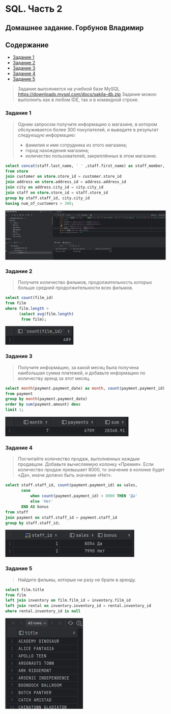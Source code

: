 # SQL. Часть 2
## Домашнее задание. Горбунов Владимир

## Содержание

- [Задание 1](#задание-1)
- [Задание 2](#задание-2)  
- [Задание 3](#задание-3)  
- [Задание 4](#задание-4)
- [Задание 5](#задание-5)  

>Задание выполняется на учебной базе MySQL https://downloads.mysql.com/docs/sakila-db.zip 
>Задание можно выполнить как в любом IDE, так и в командной строке.

### Задание 1

>Одним запросом получите информацию о магазине, в котором обслуживается более 300 покупателей, и выведите в результат следующую информацию: 
>- фамилия и имя сотрудника из этого магазина;
>- город нахождения магазина;
>- количество пользователей, закреплённых в этом магазине.
```sql
select concat(staff.last_name, ' ' ,staff.first_name) as staff_member, city.city as store_address,  count(customer_id) as num_of_customers
from store
join customer on store.store_id = customer.store_id
join address on store.address_id = address.address_id
join city on address.city_id = city.city_id
join staff on store.store_id = staff.store_id
group by staff.staff_id, city.city_id
having num_of_customers > 300;
```
<img src='./img/task1.jpg' width='600'>  


### Задание 2
>Получите количество фильмов, продолжительность которых больше средней продолжительности всех фильмов.
```sql
select count(film_id)
from film
where film.length >
      (select avg(film.length)
       from film);
```
![](./img/task2.jpg)

### Задание 3
>Получите информацию, за какой месяц была получена наибольшая сумма платежей, и добавьте информацию по количеству аренд за этот месяц.
```sql
select month(payment.payment_date) as month, count(payment.payment_id) as payments,  sum(payment.amount) as sum
from payment
group by month(payment.payment_date)
order by sum(payment.amount) desc
limit 1;
```
![](./img/task3.jpg)

### Задание 4
>Посчитайте количество продаж, выполненных каждым продавцом. Добавьте вычисляемую колонку «Премия». Если количество продаж превышает 8000, то значение в колонке будет «Да», иначе должно быть значение «Нет».
```sql
select staff.staff_id, count(payment.payment_id) as sales,
       case
           when count(payment.payment_id) > 8000 THEN 'Да'
           else 'Нет'
       END AS bonus
from staff
join payment on staff.staff_id = payment.staff_id
group by staff.staff_id;
```
![](./img/task4.jpg)

### Задание 5
>Найдите фильмы, которые ни разу не брали в аренду.
```sql
select film.title
from film
left join inventory on film.film_id = inventory.film_id
left join rental on inventory.inventory_id = rental.inventory_id
where rental.inventory_id is null
```
![](./img/task5.jpg)